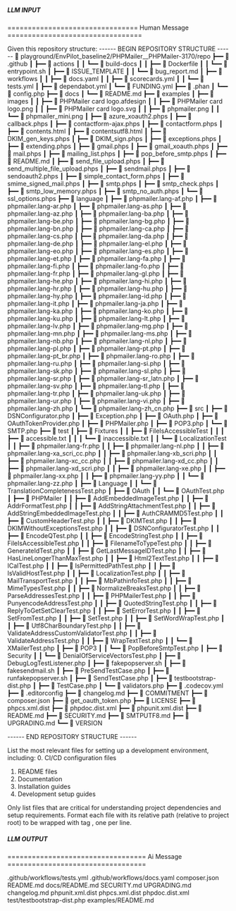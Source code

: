 ##### LLM INPUT #####
================================ Human Message =================================

Given this repository structure:
------ BEGIN REPOSITORY STRUCTURE ------
📂 playground/EnvPilot_baseline2/PHPMailer__PHPMailer-3170/repo
┣━━ 📂 .github
┃   ┣━━ 📂 actions
┃   ┃   ┗━━ 📂 build-docs
┃   ┃       ┣━━ 📄 Dockerfile
┃   ┃       ┗━━ 📄 entrypoint.sh
┃   ┣━━ 📂 ISSUE_TEMPLATE
┃   ┃   ┗━━ 📄 bug_report.md
┃   ┣━━ 📂 workflows
┃   ┃   ┣━━ 📄 docs.yaml
┃   ┃   ┣━━ 📄 scorecards.yml
┃   ┃   ┗━━ 📄 tests.yml
┃   ┣━━ 📄 dependabot.yml
┃   ┗━━ 📄 FUNDING.yml
┣━━ 📂 .phan
┃   ┗━━ 📄 config.php
┣━━ 📂 docs
┃   ┗━━ 📄 README.md
┣━━ 📂 examples
┃   ┣━━ 📂 images
┃   ┃   ┣━━ 📄 PHPMailer card logo.afdesign
┃   ┃   ┣━━ 📄 PHPMailer card logo.png
┃   ┃   ┣━━ 📄 PHPMailer card logo.svg
┃   ┃   ┣━━ 📄 phpmailer.png
┃   ┃   ┗━━ 📄 phpmailer_mini.png
┃   ┣━━ 📄 azure_xoauth2.phps
┃   ┣━━ 📄 callback.phps
┃   ┣━━ 📄 contactform-ajax.phps
┃   ┣━━ 📄 contactform.phps
┃   ┣━━ 📄 contents.html
┃   ┣━━ 📄 contentsutf8.html
┃   ┣━━ 📄 DKIM_gen_keys.phps
┃   ┣━━ 📄 DKIM_sign.phps
┃   ┣━━ 📄 exceptions.phps
┃   ┣━━ 📄 extending.phps
┃   ┣━━ 📄 gmail.phps
┃   ┣━━ 📄 gmail_xoauth.phps
┃   ┣━━ 📄 mail.phps
┃   ┣━━ 📄 mailing_list.phps
┃   ┣━━ 📄 pop_before_smtp.phps
┃   ┣━━ 📄 README.md
┃   ┣━━ 📄 send_file_upload.phps
┃   ┣━━ 📄 send_multiple_file_upload.phps
┃   ┣━━ 📄 sendmail.phps
┃   ┣━━ 📄 sendoauth2.phps
┃   ┣━━ 📄 simple_contact_form.phps
┃   ┣━━ 📄 smime_signed_mail.phps
┃   ┣━━ 📄 smtp.phps
┃   ┣━━ 📄 smtp_check.phps
┃   ┣━━ 📄 smtp_low_memory.phps
┃   ┣━━ 📄 smtp_no_auth.phps
┃   ┗━━ 📄 ssl_options.phps
┣━━ 📂 language
┃   ┣━━ 📄 phpmailer.lang-af.php
┃   ┣━━ 📄 phpmailer.lang-ar.php
┃   ┣━━ 📄 phpmailer.lang-as.php
┃   ┣━━ 📄 phpmailer.lang-az.php
┃   ┣━━ 📄 phpmailer.lang-ba.php
┃   ┣━━ 📄 phpmailer.lang-be.php
┃   ┣━━ 📄 phpmailer.lang-bg.php
┃   ┣━━ 📄 phpmailer.lang-bn.php
┃   ┣━━ 📄 phpmailer.lang-ca.php
┃   ┣━━ 📄 phpmailer.lang-cs.php
┃   ┣━━ 📄 phpmailer.lang-da.php
┃   ┣━━ 📄 phpmailer.lang-de.php
┃   ┣━━ 📄 phpmailer.lang-el.php
┃   ┣━━ 📄 phpmailer.lang-eo.php
┃   ┣━━ 📄 phpmailer.lang-es.php
┃   ┣━━ 📄 phpmailer.lang-et.php
┃   ┣━━ 📄 phpmailer.lang-fa.php
┃   ┣━━ 📄 phpmailer.lang-fi.php
┃   ┣━━ 📄 phpmailer.lang-fo.php
┃   ┣━━ 📄 phpmailer.lang-fr.php
┃   ┣━━ 📄 phpmailer.lang-gl.php
┃   ┣━━ 📄 phpmailer.lang-he.php
┃   ┣━━ 📄 phpmailer.lang-hi.php
┃   ┣━━ 📄 phpmailer.lang-hr.php
┃   ┣━━ 📄 phpmailer.lang-hu.php
┃   ┣━━ 📄 phpmailer.lang-hy.php
┃   ┣━━ 📄 phpmailer.lang-id.php
┃   ┣━━ 📄 phpmailer.lang-it.php
┃   ┣━━ 📄 phpmailer.lang-ja.php
┃   ┣━━ 📄 phpmailer.lang-ka.php
┃   ┣━━ 📄 phpmailer.lang-ko.php
┃   ┣━━ 📄 phpmailer.lang-ku.php
┃   ┣━━ 📄 phpmailer.lang-lt.php
┃   ┣━━ 📄 phpmailer.lang-lv.php
┃   ┣━━ 📄 phpmailer.lang-mg.php
┃   ┣━━ 📄 phpmailer.lang-mn.php
┃   ┣━━ 📄 phpmailer.lang-ms.php
┃   ┣━━ 📄 phpmailer.lang-nb.php
┃   ┣━━ 📄 phpmailer.lang-nl.php
┃   ┣━━ 📄 phpmailer.lang-pl.php
┃   ┣━━ 📄 phpmailer.lang-pt.php
┃   ┣━━ 📄 phpmailer.lang-pt_br.php
┃   ┣━━ 📄 phpmailer.lang-ro.php
┃   ┣━━ 📄 phpmailer.lang-ru.php
┃   ┣━━ 📄 phpmailer.lang-si.php
┃   ┣━━ 📄 phpmailer.lang-sk.php
┃   ┣━━ 📄 phpmailer.lang-sl.php
┃   ┣━━ 📄 phpmailer.lang-sr.php
┃   ┣━━ 📄 phpmailer.lang-sr_latn.php
┃   ┣━━ 📄 phpmailer.lang-sv.php
┃   ┣━━ 📄 phpmailer.lang-tl.php
┃   ┣━━ 📄 phpmailer.lang-tr.php
┃   ┣━━ 📄 phpmailer.lang-uk.php
┃   ┣━━ 📄 phpmailer.lang-ur.php
┃   ┣━━ 📄 phpmailer.lang-vi.php
┃   ┣━━ 📄 phpmailer.lang-zh.php
┃   ┗━━ 📄 phpmailer.lang-zh_cn.php
┣━━ 📂 src
┃   ┣━━ 📄 DSNConfigurator.php
┃   ┣━━ 📄 Exception.php
┃   ┣━━ 📄 OAuth.php
┃   ┣━━ 📄 OAuthTokenProvider.php
┃   ┣━━ 📄 PHPMailer.php
┃   ┣━━ 📄 POP3.php
┃   ┗━━ 📄 SMTP.php
┣━━ 📂 test
┃   ┣━━ 📂 Fixtures
┃   ┃   ┣━━ 📂 FileIsAccessibleTest
┃   ┃   ┃   ┣━━ 📄 accessible.txt
┃   ┃   ┃   ┗━━ 📄 inaccessible.txt
┃   ┃   ┗━━ 📂 LocalizationTest
┃   ┃       ┣━━ 📄 phpmailer.lang-fr.php
┃   ┃       ┣━━ 📄 phpmailer.lang-nl.php
┃   ┃       ┣━━ 📄 phpmailer.lang-xa_scri_cc.php
┃   ┃       ┣━━ 📄 phpmailer.lang-xb_scri.php
┃   ┃       ┣━━ 📄 phpmailer.lang-xc_cc.php
┃   ┃       ┣━━ 📄 phpmailer.lang-xd_cc.php
┃   ┃       ┣━━ 📄 phpmailer.lang-xd_scri.php
┃   ┃       ┣━━ 📄 phpmailer.lang-xe.php
┃   ┃       ┣━━ 📄 phpmailer.lang-xx.php
┃   ┃       ┣━━ 📄 phpmailer.lang-yy.php
┃   ┃       ┗━━ 📄 phpmailer.lang-zz.php
┃   ┣━━ 📂 Language
┃   ┃   ┗━━ 📄 TranslationCompletenessTest.php
┃   ┣━━ 📂 OAuth
┃   ┃   ┗━━ 📄 OAuthTest.php
┃   ┣━━ 📂 PHPMailer
┃   ┃   ┣━━ 📄 AddEmbeddedImageTest.php
┃   ┃   ┣━━ 📄 AddrFormatTest.php
┃   ┃   ┣━━ 📄 AddStringAttachmentTest.php
┃   ┃   ┣━━ 📄 AddStringEmbeddedImageTest.php
┃   ┃   ┣━━ 📄 AuthCRAMMD5Test.php
┃   ┃   ┣━━ 📄 CustomHeaderTest.php
┃   ┃   ┣━━ 📄 DKIMTest.php
┃   ┃   ┣━━ 📄 DKIMWithoutExceptionsTest.php
┃   ┃   ┣━━ 📄 DSNConfiguratorTest.php
┃   ┃   ┣━━ 📄 EncodeQTest.php
┃   ┃   ┣━━ 📄 EncodeStringTest.php
┃   ┃   ┣━━ 📄 FileIsAccessibleTest.php
┃   ┃   ┣━━ 📄 FilenameToTypeTest.php
┃   ┃   ┣━━ 📄 GenerateIdTest.php
┃   ┃   ┣━━ 📄 GetLastMessageIDTest.php
┃   ┃   ┣━━ 📄 HasLineLongerThanMaxTest.php
┃   ┃   ┣━━ 📄 Html2TextTest.php
┃   ┃   ┣━━ 📄 ICalTest.php
┃   ┃   ┣━━ 📄 IsPermittedPathTest.php
┃   ┃   ┣━━ 📄 IsValidHostTest.php
┃   ┃   ┣━━ 📄 LocalizationTest.php
┃   ┃   ┣━━ 📄 MailTransportTest.php
┃   ┃   ┣━━ 📄 MbPathinfoTest.php
┃   ┃   ┣━━ 📄 MimeTypesTest.php
┃   ┃   ┣━━ 📄 NormalizeBreaksTest.php
┃   ┃   ┣━━ 📄 ParseAddressesTest.php
┃   ┃   ┣━━ 📄 PHPMailerTest.php
┃   ┃   ┣━━ 📄 PunyencodeAddressTest.php
┃   ┃   ┣━━ 📄 QuotedStringTest.php
┃   ┃   ┣━━ 📄 ReplyToGetSetClearTest.php
┃   ┃   ┣━━ 📄 SetErrorTest.php
┃   ┃   ┣━━ 📄 SetFromTest.php
┃   ┃   ┣━━ 📄 SetTest.php
┃   ┃   ┣━━ 📄 SetWordWrapTest.php
┃   ┃   ┣━━ 📄 Utf8CharBoundaryTest.php
┃   ┃   ┣━━ 📄 ValidateAddressCustomValidatorTest.php
┃   ┃   ┣━━ 📄 ValidateAddressTest.php
┃   ┃   ┣━━ 📄 WrapTextTest.php
┃   ┃   ┗━━ 📄 XMailerTest.php
┃   ┣━━ 📂 POP3
┃   ┃   ┗━━ 📄 PopBeforeSmtpTest.php
┃   ┣━━ 📂 Security
┃   ┃   ┗━━ 📄 DenialOfServiceVectorsTest.php
┃   ┣━━ 📄 DebugLogTestListener.php
┃   ┣━━ 📄 fakepopserver.sh
┃   ┣━━ 📄 fakesendmail.sh
┃   ┣━━ 📄 PreSendTestCase.php
┃   ┣━━ 📄 runfakepopserver.sh
┃   ┣━━ 📄 SendTestCase.php
┃   ┣━━ 📄 testbootstrap-dist.php
┃   ┣━━ 📄 TestCase.php
┃   ┗━━ 📄 validators.php
┣━━ 📄 .codecov.yml
┣━━ 📄 .editorconfig
┣━━ 📄 changelog.md
┣━━ 📄 COMMITMENT
┣━━ 📄 composer.json
┣━━ 📄 get_oauth_token.php
┣━━ 📄 LICENSE
┣━━ 📄 phpcs.xml.dist
┣━━ 📄 phpdoc.dist.xml
┣━━ 📄 phpunit.xml.dist
┣━━ 📄 README.md
┣━━ 📄 SECURITY.md
┣━━ 📄 SMTPUTF8.md
┣━━ 📄 UPGRADING.md
┗━━ 📄 VERSION

------ END REPOSITORY STRUCTURE ------

List the most relevant files for setting up a development environment, including:
0. CI/CD configuration files
1. README files
2. Documentation
3. Installation guides
4. Development setup guides

Only list files that are critical for understanding project dependencies and setup requirements.
Format each file with its relative path (relative to project root) to be wrapped with tag <file> </file>, one per line.
##### LLM OUTPUT #####
================================== Ai Message ==================================

<file>.github/workflows/tests.yml</file>
<file>.github/workflows/docs.yaml</file>
<file>composer.json</file>
<file>README.md</file>
<file>docs/README.md</file>
<file>SECURITY.md</file>
<file>UPGRADING.md</file>
<file>changelog.md</file>
<file>phpunit.xml.dist</file>
<file>phpcs.xml.dist</file>
<file>phpdoc.dist.xml</file>
<file>test/testbootstrap-dist.php</file>
<file>examples/README.md</file>